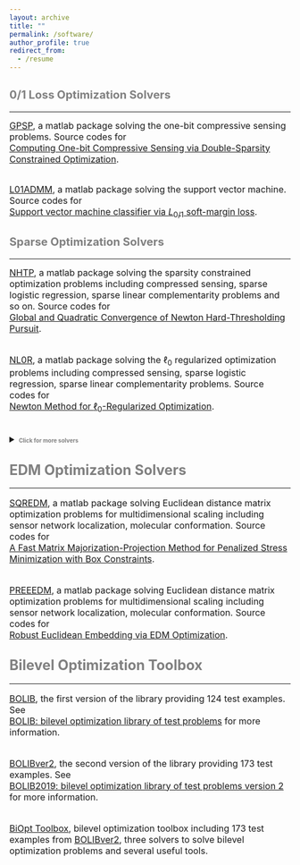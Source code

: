 ```yaml
---
layout: archive
title: ""  
permalink: /software/
author_profile: true
redirect_from:
  - /resume
---
```

 
 
## <span style="color:grey"><b style="font-size:20px">0/1 Loss Optimization Solvers</b></span>
---

  <font size=3> 
  <a href="https://github.com/ShenglongZhou/GPSP">GPSP</a>, a matlab package solving the one-bit compressive sensing problems.  Source codes for <br>
  <a href="https://www.researchgate.net/publication/348371863">Computing One-bit Compressive Sensing via Double-Sparsity Constrained Optimization</a>. <br><br>
  
  <a href="https://github.com/Huajun-Wang/L01ADMM">L01ADMM</a>, a matlab package solving the support vector machine.  Source codes for <br>
  <a href="https://arxiv.org/abs/1912.07418">Support vector machine classifier via  $L_{0/1}$ soft-margin loss</a>.     
  </font>



## <span style="color:grey"><b style="font-size:20px">Sparse  Optimization Solvers</b></span>
---

  <font size=3> 
  <a href="https://github.com/ShenglongZhou/NHTPver2">NHTP</a>, a matlab package solving the sparsity constrained optimization problems including compressed sensing, sparse logistic regression, sparse linear complementarity problems and so on.  Source codes for <br>
  <a href="https://arxiv.org/abs/1901.02763">Global and Quadratic Convergence of Newton Hard-Thresholding Pursuit</a>. <br><br>
    
  <a href="https://github.com/ShenglongZhou/NL0R">NL0R</a>, a matlab package solving the $\ell_0$ regularized optimization problems including compressed sensing, sparse logistic regression, sparse linear complementarity problems.  Source codes for <br>
  <a href="https://arxiv.org/abs/2004.05132">Newton Method for $\ell_0$-Regularized Optimization</a>.<br> <br> 
  
  <details>
  <summary><span style="color:grey"><b style="font-size:10px">Click for more solvers</b></span></summary>
  <br> 

  <a href="https://github.com/ShenglongZhou/IIHT">IIHT</a>, a matlab package solving the sparsity constrained optimization problems.  Source codes for <br>
  <a href="http://www.ybook.co.jp/online2/oppjo/vol13/p325.html">A Convergent Iterative Hard Thresholding for Sparsity and Nonnegativity Constrained Optimization</a>. <br><br>
 
  <a href="https://github.com/ShenglongZhou/MIRL1">MIRL1</a>, a matlab package solving the reweighted $\ell_1$ minimization.  Source codes for <br>
  <a href="https://doi.org/10.1093/imaiai/iaw002">A Null-space-based Weighted $\ell_1$ Minimisation Approach to Compressed Sensing</a>.<br><br>
 
  <a href="https://github.com/ShenglongZhou/HTPCP">HTPCP</a>, a matlab package solving the sparse linear/nonlinear complementarity problems.  Source codes for <br>
  <a href="https://link.springer.com/article/10.1007/s11590-014-0834-7">A Half Thresholding Projection Algorithmfor Sparse Solutions of LCPs</a>. <br><br>
 
  <a href="https://github.com/ShenglongZhou/NSSVM">NSSVM</a>, a matlab package solving the sparse support vector machine.  Source codes for <br>
  <a href="https://arxiv.org/abs/2005.13771">Sparse SVM for Sufficient Data Reduction</a>. <br><br>
 
  <a href="https://github.com/ShenglongZhou/ADMM">ADMM</a>, a matlab package solving the  sparse and low-rank covariance matrix recovery problem.  Source codes for <br>
  <a href="https://link.springer.com/article/10.1007/s40305-014-0058-7">Sparse and Low-Rank Covariance Matrix Estimation</a>. <br><br>
 

  <b> Two general forms of sparse optimization </b> <br><br>

  Sparsity  constrained optimization:
  \begin{eqnarray}
  \label{SCO} \min_{x} && f(x), ~ {\rm s.t.}, ~ \Vert x \Vert_0\leq s 
  \end{eqnarray}
   where $f: \mathbb{R}^{ n}\rightarrow  \mathbb{R}$, $s\ll n$ and $\Vert x \Vert_0$ is the so-called $\ell_0$ norm that counts the number of nonzero elements of $x$. 

  <br> <br>
  $\ell_0$ regularized optimization:
  \begin{eqnarray}
  \label{L0RO} \min_{x} && f(x) +\lambda \Vert x \Vert_0 
  \end{eqnarray}
   where $f: \mathbb{R}^{ n}\rightarrow  \mathbb{R}$ and $\lambda>0$.  <br><br>
 
 
  <b> Applications of sparse optimization </b>  <br><br>
 
  Compressed sensing (<span style="color:orange"><b>CS</b></span>):
  \begin{eqnarray}
  f(x) = (1/2) \Vert Ax-b \Vert^2
  \end{eqnarray}
  where $A\in\mathbb{R}^{m\times n}, b\in \mathbb{R}^{m}$. <br><br>

 
  Sparse logistic regression (<span style="color:orange"><b>SLR</b></span>):
  \begin{eqnarray}
  f(x) =  \frac{1}{m}\sum_{i=1}^{m}\left\lbrace \ln(1+ e^{\langle a_i, x\rangle})-b_i\langle a_i, x\rangle\right \rbrace+\mu\Vert x\Vert_2^2  
  \end{eqnarray}
  where $a_i\in\mathbb{R}^{n}, b_i\in \lbrace 0,1\rbrace, i=1,2,\cdots,m$ and $\mu\geq0$.<br><br>


  Sparse linear complementarity problem (<span style="color:orange"><b>SLCP</b></span>):
  \begin{eqnarray}
  f(x) = \frac{1}{r}\sum_{i=1}^{m}\left\lbrace   (x_i)^r_{+}(M_ix+q_i)^r_{+}  +   (-x_i)^r_{+}   +  (-M_ix-q_i)^r_+ \right \rbrace 
  \end{eqnarray}
  where $M\in\mathbb{R}^{n\times n}, q\in \mathbb{R}^{n}, r\geq 2$, $M_i$ is the $i$th row of $M$ and $t_+:=\max \lbrace t,0\rbrace$. 
  Note that  
  \begin{eqnarray}
   f(x)=0~~ \Longleftrightarrow~~ x \geq 0,~ Mx+q\geq 0,~ \langle x , Mx+q \rangle=0 \nonumber
  \end{eqnarray}
  <br> 

  Applications solved by the aforementioned solvers are summarized in following table:<br>

   <table border="2" width="0.5">
      <tr>
        <td style="width:5%" align="center"> </td>
        <td style="width:5%" align="center"><a  href='https://github.com/ShenglongZhou/NHTPver2'>NHTP</a></td>
        <td style="width:5%" align="center"><a  href='https://github.com/ShenglongZhou/NL0R'>NL0R</a></td>
        <td style="width:5%" align="center"><a  href='https://github.com/ShenglongZhou/IIHT'>IIHT</a></td>
        <td style="width:5%" align="center"><a  href='https://github.com/ShenglongZhou/MIRL1'>MIRL1</a></td>
        <td style="width:5%" align="center"><a  href='https://github.com/ShenglongZhou/HTPCP'>HTPCP</a></td>
      </tr>
       <tr>
          <td style="width:5%" align="left"><span style="color:orange">${\bf {\rm CS}}$</span></td>
          <td style="width:5%" align="center">$\surd$</td>
          <td style="width:5%" align="center">$\surd$</td>
          <td style="width:5%" align="center">$\surd$</td>
          <td style="width:5%" align="center">$\surd$</td>
          <td style="width:5%" align="center"> </td> 
      </tr>
        <tr>
          <td style="width:5%" align="left"><span style="color:orange">${\bf {\rm SLR}}$</span></td>
          <td style="width:5%" align="center">$\surd$</td>
          <td style="width:5%" align="center">$\surd$</td>
          <td style="width:5%" align="center">$\surd$</td>
          <td style="width:5%" align="center"> </td> 
          <td style="width:5%" align="center"> </td> 
      </tr>
        <tr>
          <td style="width:5%" align="left"><span style="color:orange">${\bf {\rm SLCP}}$</span></td>
          <td style="width:5%" align="center">$\surd$</td>
          <td style="width:5%" align="center">$\surd$</td>
          <td style="width:5%" align="center">$\surd$</td>
          <td style="width:5%" align="center"> </td>
          <td style="width:5%" align="center">$\surd$</td> 
      </tr>
      </table>
  </details> 
  </font>


## <span style="color:grey"><b style="font-size:25px">EDM Optimization Solvers</b></span>
---
  
  <font size=3> 

  <a href="https://github.com/ShenglongZhou/SQREDM">SQREDM</a>, a matlab package solving Euclidean distance matrix optimization problems for multidimensional scaling including sensor network localization, molecular conformation.   Source codes for <br>
  <a href="https://ieeexplore.ieee.org/document/8399531">A Fast Matrix Majorization-Projection Method for Penalized Stress Minimization with Box Constraints</a>.<br><br>
 
  <a href="https://github.com/ShenglongZhou/PREEEDM">PREEEDM</a>, a matlab package solving Euclidean distance matrix optimization problems for multidimensional scaling including sensor network localization, molecular conformation.   Source codes for <br>
  <a href="https://doi.org/10.1007/s12532-019-00168-0">Robust Euclidean Embedding via EDM Optimization</a>. 
  </font>



## <span style="color:grey"><b style="font-size:25px">Bilevel Optimization Toolbox </b></span>
---

  <font size=3>
 
  <a href="https://github.com/ShenglongZhou/BOLIB">BOLIB</a>, the first version of the library providing 124 test examples. See <br>
  <a href="https://arxiv.org/abs/1812.00230">BOLIB: bilevel optimization library of test problems</a> for more information.<br><br>
 
  <a href="https://biopt.github.io/bolib/">BOLIBver2</a>, the second version of  the library providing 173 test examples. See <br>
  <a href="https://www.researchgate.net/publication/338375731">BOLIB2019: bilevel optimization library of test problems version 2</a> for more information.<br><br>
 
  <a href="https://biopt.github.io/">BiOpt Toolbox</a>,  bilevel optimization toolbox including 173 test examples from <a href="https://biopt.github.io/bolib/">BOLIBver2</a>, three solvers to solve bilevel optimization problems and several useful tools. 
  </font>


